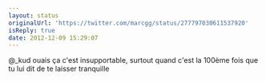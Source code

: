 ```yaml
---
layout: status
originalUrl: 'https://twitter.com/marcgg/status/277797030611537920'
isReply: true
date: 2012-12-09 15:29:07
---
```


@_kud ouais ça c'est insupportable, surtout quand c'est la 100ème fois que tu lui dit de te laisser tranquille
